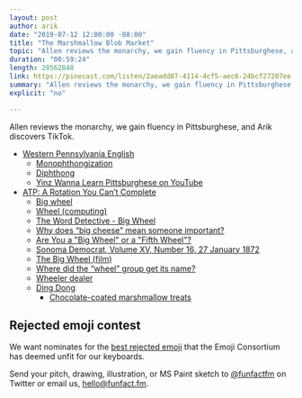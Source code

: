 ```yaml
---
layout: post
author: arik
date: "2019-07-12 12:00:00 -08:00"
title: "The Marshmallow Blob Market"
topic: "Allen reviews the monarchy, we gain fluency in Pittsburghese, and Arik discovers TikTok."
duration: "00:59:24"
length: 28562848
link: https://pinecast.com/listen/2aeadd87-4114-4cf5-aec6-24bcf27207ee.mp3
summary: "Allen reviews the monarchy, we gain fluency in Pittsburghese, and Arik discovers TikTok."
explicit: "no"

---
```


Allen reviews the monarchy, we gain fluency in Pittsburghese, and Arik discovers TikTok.

- [Western Pennsylvania English](https://en.wikipedia.org/wiki/Western_Pennsylvania_English)
	- [Monophthongization](https://en.wikipedia.org/wiki/Monophthongization)
	- [Diphthong](https://en.wikipedia.org/wiki/Diphthong)
	- [Yinz Wanna Learn Pittsburghese on YouTube](https://www.youtube.com/watch?v=Psn4gtpk9o8)
- [ATP: A Rotation You Can’t Complete](https://atp.fm/episodes/330)
	- [Big wheel](https://en.wikipedia.org/wiki/Big_wheel)
	- [Wheel (computing)](https://en.wikipedia.org/wiki/Wheel_(computing))
	- [The Word Detective - Big Wheel](http://word-detective.com/2012/01/big-wheel/)
	- [Why does “big cheese” mean someone important?](https://english.stackexchange.com/questions/78166/why-does-big-cheese-mean-someone-important)
	- [Are You a "Big Wheel" or a "Fifth Wheel"?](https://learningenglish.voanews.com/a/wheels-and-invention-worth-exploring/3481002.html)
	- [Sonoma Democrat, Volume XV, Number 16, 27 January 1872
](https://cdnc.ucr.edu/cgi-bin/cdnc?a=d&d=SD18720127.2.9&e=-------en--20--1--txt-txIN-%252522is+a+big+wheel%252522-------1)
	- [The Big Wheel (film)](https://en.wikipedia.org/wiki/The_Big_Wheel_(film))
	- [Where did the “wheel” group get its name?](https://unix.stackexchange.com/questions/1262/where-did-the-wheel-group-get-its-name)
	- [Wheeler dealer](https://www.phrases.org.uk/bulletin_board/5/messages/497.html)
	- [Ding Dong](https://en.wikipedia.org/wiki/Ding_Dong)
		- [Chocolate-coated marshmallow treats](https://en.wikipedia.org/wiki/Chocolate-coated_marshmallow_treats)

## Rejected emoji contest

We want nominates for the [best rejected emoji](https://docs.google.com/spreadsheets/u/1/d/e/2PACX-1vTChOh3prKvohxG_MLA1PJHEdB65IpwCdQQ2WHxbwKhAWtKYc5Z_gk5fGK0Y0mZxfijjVzoSN5L2KEF/pubhtml?gid=1820515346&single=true) that the Emoji Consortium has deemed unfit for our keyboards.

Send your pitch, drawing, illustration, or MS Paint sketch to [@funfactfm](https://www.twitter.com/funfactfm/) on Twitter or email us, [hello@funfact.fm](mailto:hello@funfact.fm).
